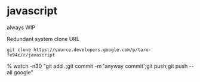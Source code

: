 # javascript

always WIP

Redundant system clone URL

```
git clone https://source.developers.google.com/p/taro-fe94c/r/javascript
```


% watch -n30 "git add .;git commit -m 'anyway commit';git push;git push --all google"
